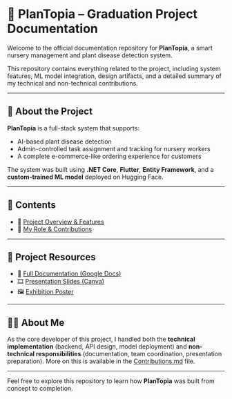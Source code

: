 # 🌱 PlanTopia – Graduation Project Documentation

Welcome to the official documentation repository for **PlanTopia**, a smart nursery management and plant disease detection system.

This repository contains everything related to the project, including system features, ML model integration, design artifacts, and a detailed summary of my technical and non-technical contributions.

---

## 📌 About the Project

**PlanTopia** is a full-stack system that supports:
- AI-based plant disease detection  
- Admin-controlled task assignment and tracking for nursery workers  
- A complete e-commerce-like ordering experience for customers  

The system was built using **.NET Core**, **Flutter**, **Entity Framework**, and a **custom-trained ML model** deployed on Hugging Face.

---

## 📄 Contents

- 🔸 [Project Overview & Features](PlanTopia.md)  
- 🔸 [My Role & Contributions](Contributions.md)  
<!-- - 🔸 [System Architecture & Diagrams](Architecture.md)  
- 🔸 [Model Deployment & Integration](Model.md) -->

---

## 🔗 Project Resources

- 📄 [Full Documentation (Google Docs)](https://docs.google.com/document/d/17dnlurFkU9MRWAaJnbKI5sk3U3hbwmlK/edit?usp=sharing&ouid=108691157557483189327&rtpof=true&sd=true)  
- 🎞️ [Presentation Slides (Canva)](https://www.canva.com/design/DAGehUV37Cc/Uy6wG1LCQO6rAQC-AQ4vdA/edit?utm_content=DAGehUV37Cc&utm_campaign=designshare&utm_medium=link2&utm_source=sharebutton)  
- 🖼️ [Exhibition Poster](https://www.canva.com/design/DAGrdJ2T2IA/LFSwUcaltztPRfRM3Cd1Qg/edit?utm_content=DAGrdJ2T2IA&utm_campaign=designshare&utm_medium=link2&utm_source=sharebutton)

---

## 🙋‍♂️ About Me

As the core developer of this project, I handled both the **technical implementation** (backend, API design, model deployment) and **non-technical responsibilities** (documentation, team coordination, presentation preparation). More on this is available in the [Contributions.md](Contributions.md) file.

---

Feel free to explore this repository to learn how **PlanTopia** was built from concept to completion.
